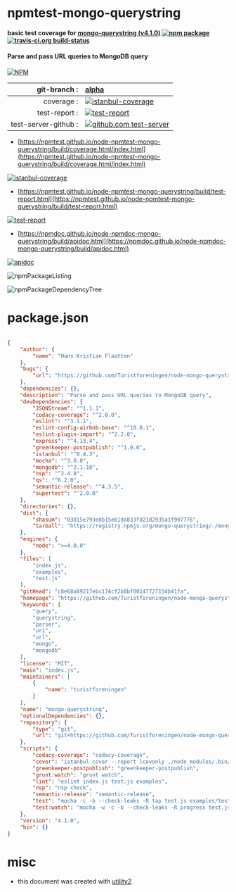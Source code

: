 # npmtest-mongo-querystring

#### basic test coverage for  [mongo-querystring (v4.1.0)](https://github.com/Turistforeningen/node-mongo-querystring#readme)  [![npm package](https://img.shields.io/npm/v/npmtest-mongo-querystring.svg?style=flat-square)](https://www.npmjs.org/package/npmtest-mongo-querystring) [![travis-ci.org build-status](https://api.travis-ci.org/npmtest/node-npmtest-mongo-querystring.svg)](https://travis-ci.org/npmtest/node-npmtest-mongo-querystring)

#### Parse and pass URL queries to MongoDB query

[![NPM](https://nodei.co/npm/mongo-querystring.png?downloads=true&downloadRank=true&stars=true)](https://www.npmjs.com/package/mongo-querystring)

| git-branch : | [alpha](https://github.com/npmtest/node-npmtest-mongo-querystring/tree/alpha)|
|--:|:--|
| coverage : | [![istanbul-coverage](https://npmtest.github.io/node-npmtest-mongo-querystring/build/coverage.badge.svg)](https://npmtest.github.io/node-npmtest-mongo-querystring/build/coverage.html/index.html)|
| test-report : | [![test-report](https://npmtest.github.io/node-npmtest-mongo-querystring/build/test-report.badge.svg)](https://npmtest.github.io/node-npmtest-mongo-querystring/build/test-report.html)|
| test-server-github : | [![github.com test-server](https://npmtest.github.io/node-npmtest-mongo-querystring/GitHub-Mark-32px.png)](https://npmtest.github.io/node-npmtest-mongo-querystring/build/app/index.html) | | build-artifacts : | [![build-artifacts](https://npmtest.github.io/node-npmtest-mongo-querystring/glyphicons_144_folder_open.png)](https://github.com/npmtest/node-npmtest-mongo-querystring/tree/gh-pages/build)|

- [https://npmtest.github.io/node-npmtest-mongo-querystring/build/coverage.html/index.html](https://npmtest.github.io/node-npmtest-mongo-querystring/build/coverage.html/index.html)

[![istanbul-coverage](https://npmtest.github.io/node-npmtest-mongo-querystring/build/screenCapture.buildCi.browser.%252Ftmp%252Fbuild%252Fcoverage.lib.html.png)](https://npmtest.github.io/node-npmtest-mongo-querystring/build/coverage.html/index.html)

- [https://npmtest.github.io/node-npmtest-mongo-querystring/build/test-report.html](https://npmtest.github.io/node-npmtest-mongo-querystring/build/test-report.html)

[![test-report](https://npmtest.github.io/node-npmtest-mongo-querystring/build/screenCapture.buildCi.browser.%252Ftmp%252Fbuild%252Ftest-report.html.png)](https://npmtest.github.io/node-npmtest-mongo-querystring/build/test-report.html)

- [https://npmdoc.github.io/node-npmdoc-mongo-querystring/build/apidoc.html](https://npmdoc.github.io/node-npmdoc-mongo-querystring/build/apidoc.html)

[![apidoc](https://npmdoc.github.io/node-npmdoc-mongo-querystring/build/screenCapture.buildCi.browser.%252Ftmp%252Fbuild%252Fapidoc.html.png)](https://npmdoc.github.io/node-npmdoc-mongo-querystring/build/apidoc.html)

![npmPackageListing](https://npmtest.github.io/node-npmtest-mongo-querystring/build/screenCapture.npmPackageListing.svg)

![npmPackageDependencyTree](https://npmtest.github.io/node-npmtest-mongo-querystring/build/screenCapture.npmPackageDependencyTree.svg)



# package.json

```json

{
    "author": {
        "name": "Hans Kristian Flaatten"
    },
    "bugs": {
        "url": "https://github.com/Turistforeningen/node-mongo-querystring/issues"
    },
    "dependencies": {},
    "description": "Parse and pass URL queries to MongoDB query",
    "devDependencies": {
        "JSONStream": "^1.1.1",
        "codacy-coverage": "^2.0.0",
        "eslint": "^3.1.1",
        "eslint-config-airbnb-base": "^10.0.1",
        "eslint-plugin-import": "^2.2.0",
        "express": "^4.13.4",
        "greenkeeper-postpublish": "^1.0.0",
        "istanbul": "^0.4.3",
        "mocha": "^3.0.0",
        "mongodb": "^2.1.18",
        "nsp": "^2.4.0",
        "qs": "^6.2.0",
        "semantic-release": "^4.3.5",
        "supertest": "^2.0.0"
    },
    "directories": {},
    "dist": {
        "shasum": "03015e793e8b15eb1da833fd21d2935a1f997776",
        "tarball": "https://registry.npmjs.org/mongo-querystring/-/mongo-querystring-4.1.0.tgz"
    },
    "engines": {
        "node": ">=4.0.0"
    },
    "files": [
        "index.js",
        "examples",
        "test.js"
    ],
    "gitHead": "c8e68a89217ebc174cf2b0bf0014772715db41fa",
    "homepage": "https://github.com/Turistforeningen/node-mongo-querystring#readme",
    "keywords": [
        "query",
        "querystring",
        "parser",
        "uri",
        "url",
        "mongo",
        "mongodb"
    ],
    "license": "MIT",
    "main": "index.js",
    "maintainers": [
        {
            "name": "turistforeningen"
        }
    ],
    "name": "mongo-querystring",
    "optionalDependencies": {},
    "repository": {
        "type": "git",
        "url": "git+https://github.com/Turistforeningen/node-mongo-querystring.git"
    },
    "scripts": {
        "codacy-coverage": "codacy-coverage",
        "cover": "istanbul cover --report lcovonly ./node_modules/.bin/_mocha -- -R spec test.js examples/test.js",
        "greenkeeper-postpublish": "greenkeeper-postpublish",
        "grunt:watch": "grunt watch",
        "lint": "eslint index.js test.js examples",
        "nsp": "nsp check",
        "semantic-release": "semantic-release",
        "test": "mocha -c -b --check-leaks -R tap test.js examples/test.js",
        "test:watch": "mocha -w -c -b --check-leaks -R progress test.js examples/test.js"
    },
    "version": "4.1.0",
    "bin": {}
}
```



# misc
- this document was created with [utility2](https://github.com/kaizhu256/node-utility2)
